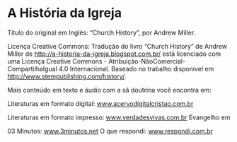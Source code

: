 # A História da Igreja 

Título do original em Inglês: “Church History”, por Andrew Miller.

Licença Creative Commons: Tradução do livro “Church History” de Andrew Miller de http://a-historia-da-igreja.blogspot.com.br/ está licenciado com uma Licença Creative Commons - Atribuição-NãoComercial-CompartilhaIgual 4.0 Internacional. Baseado no trabalho disponível em http://www.stempublishing.com/history/.

Mais conteúdo em texto e áudio com a sã doutrina você encontra em:

Literaturas em formato digital: www.acervodigitalcristao.com.br

Literaturas em formato impresso: www.verdadesvivas.com.br Evangelho em

03 Minutos: www.3minutos.net O que respondi: www.respondi.com.br